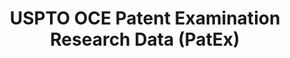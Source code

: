 ---
bigquery: https://console.cloud.google.com/bigquery?p=patents-public-data&d=uspto_oce_pair&page=dataset
citation: 'Graham, S. Marco, A., and Miller, A. (2015). “The USPTO Patent Examination
  Research Dataset: A Window on the Process of Patent Examination.”'
contributors: Graham, S. Marco, A., Miller, A.
cost: None
description: The latest version of PatEx (referred to below as the 2020 release) contains
  detailed information on nearly 11.9 million publicly-viewable provisional and non-provisional
  patent applications to the USPTO and over 4.6 million Patent Cooperation Treaty
  (PCT) applications. It is based on data that OCE downloaded from the Patent Examination
  Data System (PEDS) in April, 2021. The PEDS data are sourced from Public PAIR. The
  first time that OCE used PEDS as the basis of PatEx was for the 2019 release. We
  took the PEDS data and organized it into the familiar PatEx data files, which are
  based on the organization of the Public PAIR portal. The data files include information
  on each application’s characteristics, prosecution history, continuation history,
  claims of foreign priority, patent term adjustment history, publication history,
  and correspondence address information.
documentation: 'For the 2019 and later releases, new technical documentation is available
  https://www.uspto.gov/sites/default/files/documents/PatEx-2019-Technical-Doc.pdf


  A document describing the 2014-2017 data sets is available and can be cited as:
  Graham, Stuart J.H. and Marco, Alan C. and Miller, Richard, The USPTO Patent Examination
  Research Dataset: A Window on the Process of Patent Examination (November 30, 2015).
  Available at SSRN: https://ssrn.com/abstract=2702637.'
last_edit: Mon, 04 Apr 2022 19:06:22 GMT
location: https://www.uspto.gov/ip-policy/economic-research/research-datasets/patent-examination-research-dataset-public-pair
maintained_by: EconomicsData@uspto.gov
related_publications: https://ssrn.com/abstract=29956744, https://ssrn.com/abstract=2702637
schema_fields: '[''event_description'', ''correspondence_country_name'', ''child_filing_date'',
  ''examiner_id'', ''inventor_country_name'', ''earliest_pgpub_date'', ''correspondence_city'',
  ''inventor_name_first'', ''inventor_name_middle'', ''wipo_pub_number'', ''atty_docket_number'',
  ''correspondence_postal_code'', ''inventor_region_code'', ''uspc_subclass'', ''inventor_address_type'',
  ''correspondence_street_line_1'', ''appl_status_code'', ''patent_issue_date'', ''confirm_number'',
  ''parent_application_number'', ''file_location'', ''invention_title'', ''foreign_parent_date'',
  ''parent_filing_date'', ''parent_country_code'', ''small_entity_indicator'', ''appl_status_date'',
  ''recorded_date'', ''correspondence_name_line_2'', ''invention_subject_matter'',
  ''abandon_date'', ''disposal_type'', ''examiner_art_unit'', ''customer_number'',
  ''file_location_date'', ''examiner_name_last'', ''correspondence_name_line_1'',
  ''patent_number'', ''parent_country'', ''application_type'', ''continuation_type'',
  ''correspondence_region_code'', ''wipo_pub_date'', ''event_code'', ''inventor_rank'',
  ''correspondence_region_name'', ''status_description'', ''sequence_number'', ''status_code'',
  ''inventor_name_last'', ''foreign_parent_id'', ''filing_date'', ''child_application_number'',
  ''examiner_name_middle'', ''application_number_pair'', ''correspondence_street_line_2'',
  ''earliest_pgpub_number'', ''application_number'', ''correspondence_country_code'',
  ''examiner_name_first'', ''aia_first_to_file'', ''uspc_class'', ''inventor_country_code'']'
shortname: patex
tags:
- patents
- legal
- history
terms_of_use: 'USPTO’s online databases are not designed or intended to be a source
  for bulk downloads of USPTO data when accessed through the website’s interfaces.
  Individuals, companies, IP addresses, or blocks of IP addresses who, in effect,
  deny or decrease service by generating unusually high numbers of database accesses
  (searches, pages, or hits), whether generated manually or in an automated fashion,
  may be denied access to USPTO servers without notice.


  Bulk data products may be separately obtained from the USPTO, either for free or
  at the cost of dissemination. For details, see information on Electronic Bulk Data
  Products: https://www.uspto.gov/learning-and-resources/electronic-bulk-data-products'
title: USPTO OCE Patent Examination Research Data (PatEx)
uuid: 4342caa7-23af-420c-b2f6-6088f133df6a
---